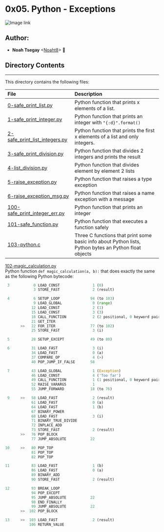 # 0x05. Python - Exceptions

![Image link](https://images.datacamp.com/image/upload/v1677232088/Exception%20and%20error%20handling%20in%20Python.png)

## Author:
* **Noah Tsegay** <[Noaht8](https://github.com/Noaht8)>  &#128511;

## Directory Contents
___

This directory contains the following files:

|File| Description|
|:-------|:-------|
|[0-safe_print_list.py](0-safe_print_list.py)|Python function that prints x elements of a list.|
|[1-safe_print_integer.py](1-safe_print_integer.py)|Python function that prints an integer with `"{:d}".format()`|
|[2-safe_print_list_integers.py](2-safe_print_list_integers.py)|Python function that prints the first x elements of a list and only integers.|
|[3-safe_print_division.py](3-safe_print_division.py)|Python function that divides 2 integers and prints the result|
|[4-list_division.py](4-list_division.py)|Python function that divides element by element 2 lists|
|[5-raise_exception.py](5-raise_exception.py)|Python function that raises a type exception|
|[6-raise_exception_msg.py](6-raise_exception_msg.py)|Python function that raises a name exception with a message|
|[100-safe_print_integer_err.py](100-safe_print_integer_err.py)|Python function that prints an integer|
|[101-safe_function.py](101-safe_function.py)|Python function that executes a function safely|
|[103-python.c](103-python.c)|Three C functions that print some basic info about Python lists, Python bytes an Python float objects|

[102-magic_calculation.py](102-magic_calculation.py) 
 <br>Python function `def magic_calculation(a, b):` that does exactly the same as the following Python bytecode:

 ```python
  3           0 LOAD_CONST               1 (0)
              3 STORE_FAST               2 (result)

  4           6 SETUP_LOOP              94 (to 103)
              9 LOAD_GLOBAL              0 (range)
             12 LOAD_CONST               2 (1)
             15 LOAD_CONST               3 (3)
             18 CALL_FUNCTION            2 (2 positional, 0 keyword pair)
             21 GET_ITER
        >>   22 FOR_ITER                77 (to 102)
             25 STORE_FAST               3 (i)

  5          28 SETUP_EXCEPT            49 (to 80)

  6          31 LOAD_FAST                3 (i)
             34 LOAD_FAST                0 (a)
             37 COMPARE_OP               4 (>)
             40 POP_JUMP_IF_FALSE       58

  7          43 LOAD_GLOBAL              1 (Exception)
             46 LOAD_CONST               4 ('Too far')
             49 CALL_FUNCTION            1 (1 positional, 0 keyword pair)
             52 RAISE_VARARGS            1
             55 JUMP_FORWARD            18 (to 76)

  9     >>   58 LOAD_FAST                2 (result)
             61 LOAD_FAST                0 (a)
             64 LOAD_FAST                1 (b)
             67 BINARY_POWER
             68 LOAD_FAST                3 (i)
             71 BINARY_TRUE_DIVIDE
             72 INPLACE_ADD
             73 STORE_FAST               2 (result)
        >>   76 POP_BLOCK
             77 JUMP_ABSOLUTE           22

 10     >>   80 POP_TOP
             81 POP_TOP
             82 POP_TOP

 11          83 LOAD_FAST                1 (b)
             86 LOAD_FAST                0 (a)
             89 BINARY_ADD
             90 STORE_FAST               2 (result)

 12          93 BREAK_LOOP
             94 POP_EXCEPT
             95 JUMP_ABSOLUTE           22
             98 END_FINALLY
             99 JUMP_ABSOLUTE           22
        >>  102 POP_BLOCK

 13     >>  103 LOAD_FAST                2 (result)
            106 RETURN_VALUE
```



